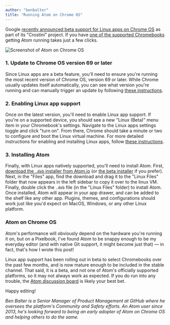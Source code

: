 ```yaml
---
author: "benbalter"
title: "Running Atom on Chrome OS"
---
```


Google [recently announced beta support for Linux apps on Chrome OS](https://chromeunboxed.com/news/chrome-os-beta-channel-linux-apps-update) as part of its "Crostini" project. If you have [one of the supported Chromebooks](https://www.xda-developers.com/chromebooks-linux-app-support/) getting Atom running takes just a few clicks.

![Screenshot of Atom on Chrome OS](/assets/images/posts/45442889-3de91a00-b691-11e8-8446-b5340d2f9bd5.png)

<!--more-->

### 1. Update to Chrome OS version 69 or later

Since Linux apps are a beta feature, you'll need to ensure you're running the most recent  version of Chrome OS, version 69 or later. While Chrome usually updates itself automatically, you can see what version you're running and can manually trigger an update by following [these instructions](https://support.google.com/chromebook/answer/177889?hl=en).

### 2. Enabling Linux app support

Once on the latest version, you'll need to enable Linux app support. If you're on a supported device, you should see a new "Linux (Beta)" menu item in your Chromebook's settings. Navigate to the Linux apps settings toggle and click "turn on". From there, Chrome should take a minute or two to configure and boot the Linux virtual machine. For more detailed instructions for enabling and installing Linux apps, follow [these instructions](https://www.androidpolice.com/2018/08/19/install-linux-applications-chrome-os/).

### 3. Installing Atom

Finally, with Linux apps natively supported, you'll need to install Atom. First, [download the `.deb` installer from Atom.io](https://atom.io/download/deb) (or [the beta installer](https://atom.io/download/deb?channel=beta) if you prefer). Next, in the "Files" app, find the download and drag it to the "Linux Files" folder that now appears in the left sidebar to copy it over to the linux VM. Finally, double click the `.deb` file (in the "Linux Files" folder) to install Atom. Once installed, Atom will appear in your app drawer, and can be added to the shelf like any other app. Plugins, themes, and configurations should work just like you'd expect on MacOS, Windows, or any other Linux platform.

### Atom on Chrome OS

Atom's performance will obviously depend on the hardware you're running it on, but on a Pixelbook, I've found Atom to be snappy enough to be my everyday editor (and with native Git support, it might become just that) — in fact, that's how I wrote this post!

Linux app support has been rolling out in beta to select Chromebooks over the past few months, and is now mature enough to be included in the stable channel. That said, it is a beta, and not one of Atom's officially supported platforms, so it may not always work as expected. If you do run into any trouble, the [Atom discussion board](https://github.com/atom/atom/discussions) is likely your best bet.

Happy editing!

_Ben Balter is a Senior Manager of Product Management at GitHub where he oversees the platform's Community and Safety efforts. An Atom user since 2013, he's looking forward to being an early adopter of Atom on Chrome OS and helping others to do the same._
